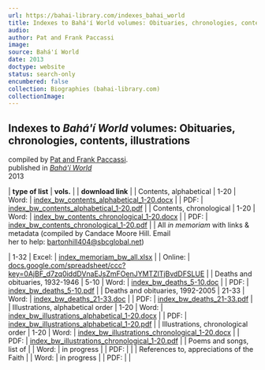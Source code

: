 ```yaml
---
url: https://bahai-library.com/indexes_bahai_world
title: Indexes to Bahá'í World volumes: Obituaries, chronologies, contents, illustrations
audio: 
author: Pat and Frank Paccassi
image: 
source: Bahá'í World
date: 2013
doctype: website
status: search-only
encumbered: false
collection: Biographies (bahai-library.com)
collectionImage: 
---
```



## Indexes to _Bahá'í World_ volumes: Obituaries, chronologies, contents, illustrations

compiled by [Pat and Frank Paccassi](https://bahai-library.com/author/Pat%20and%20Frank%20Paccassi).  
published in [_Bahá'í World_](https://bahai-library.com/series/BW)  
2013


| **type of list** | **vols.** |  | **download link** |
| Contents, alphabetical | 1-20 | Word: | [index\_bw\_contents\_alphabetical\_1-20.docx](https://bahai-library.com/docs/bw/index_bw_contents_alphabetical_1-20.docx) |
| PDF: | [index\_bw\_contents\_alphabetical\_1-20.pdf](https://bahai-library.com/pdf/bw/index_bw_contents_alphabetical_1-20.pdf) |
| Contents, chronological | 1-20 | Word: | [index\_bw\_contents\_chronological\_1-20.docx](https://bahai-library.com/docs/bw/index_bw_contents_chronological_1-20.docx) |
| PDF: | [index\_bw\_contents\_chronological\_1-20.pdf](https://bahai-library.com/pdf/bw/index_bw_contents_chronological_1-20.pdf) |
| All _in memoriam_ with links & metadata
(compiled by Candace Moore Hill. Email  
her to help: bartonhill404@sbcglobal.net)

 | 1-32 | Excel: | [index\_memoriam\_bw_all.xlsx](https://bahai-library.com/docs/bw/index_memoriam_bw_all.xlsx) |
| Online: | [docs.google.com/spreadsheet/ccc?key=0AjBF_d7zq0iddDVnaEJsZmFOenJYMTZlTjBvdDFSLUE](https://docs.google.com/spreadsheet/ccc?key=0AjBF_d7zq0iddDVnaEJsZmFOenJYMTZlTjBvdDFSLUE#gid=0) |
| Deaths and obituaries, 1932-1946 | 5-10 | Word: | [index\_bw\_deaths_5-10.doc](https://bahai-library.com/docs/bw/index_bw_deaths_5-10.doc) |
| PDF: | [index\_bw\_deaths_5-10.pdf](https://bahai-library.com/pdf/bw/index_bw_deaths_5-10.pdf) |
| Deaths and obituaries, 1992-2005 | 21-33 | Word: | [index\_bw\_deaths_21-33.doc](https://bahai-library.com/docs/bw/index_bw_deaths_21-33.doc) |
| PDF: | [index\_bw\_deaths_21-33.pdf](https://bahai-library.com/pdf/bw/index_bw_deaths_21-33.pdf) |
| Illustrations, alphabetical order | 1-20 | Word: | [index\_bw\_illustrations\_alphabetical\_1-20.docx](https://bahai-library.com/docs/bw/index_bw_illustrations_alphabetical_1-20.docx) |
| PDF: | [index\_bw\_illustrations\_alphabetical\_1-20.pdf](https://bahai-library.com/pdf/bw/index_bw_illustrations_alphabetical_1-20.pdf) |
| Illustrations, chronological order | 1-20 | Word: | [index\_bw\_illustrations\_chronological\_1-20.docx](https://bahai-library.com/docs/bw/index_bw_illustrations_chronological_1-20.docx) |
| PDF: | [index\_bw\_illustrations\_chronological\_1-20.pdf](https://bahai-library.com/pdf/bw/index_bw_illustrations_chronological_1-20.pdf) |
| Poems and songs, list of |  | Word: | in progress |
| PDF: |  |
| References to, appreciations of the Faith |  | Word: | in progress |
| PDF: |  |